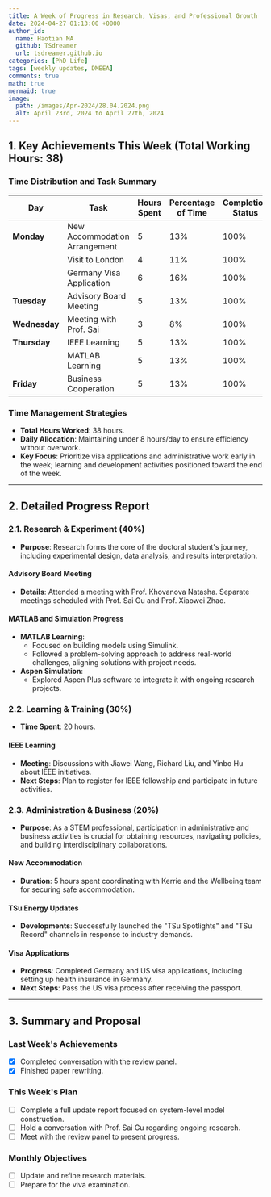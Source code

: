 ```yaml
---
title: A Week of Progress in Research, Visas, and Professional Growth
date: 2024-04-27 01:13:00 +0000
author_id:
  name: Haotian MA
  github: TSdreamer
  url: tsdreamer.github.io
categories: [PhD Life]
tags: [weekly updates, DMEEA]
comments: true
math: true
mermaid: true
image:
  path: /images/Apr-2024/28.04.2024.png
  alt: April 23rd, 2024 to April 27th, 2024
---
```


## 1. Key Achievements This Week (Total Working Hours: 38)

### Time Distribution and Task Summary

| **Day**       | **Task**                     | **Hours Spent** | **Percentage of Time** | **Completion Status** |
|---------------|------------------------------|-----------------|------------------------|-----------------------|
| **Monday**    | New Accommodation Arrangement | 5               | 13%                    | 100%                  |
|               | Visit to London               | 4               | 11%                    | 100%                  |
|               | Germany Visa Application      | 6               | 16%                    | 100%                  |
| **Tuesday**   | Advisory Board Meeting        | 5               | 13%                    | 100%                  |
| **Wednesday** | Meeting with Prof. Sai        | 3               | 8%                     | 100%                  |
| **Thursday**  | IEEE Learning                 | 5               | 13%                    | 100%                  |
|               | MATLAB Learning               | 5               | 13%                    | 100%                  |
| **Friday**    | Business Cooperation          | 5               | 13%                    | 100%                  |

### Time Management Strategies
- **Total Hours Worked**: 38 hours.
- **Daily Allocation**: Maintaining under 8 hours/day to ensure efficiency without overwork.
- **Key Focus**: Prioritize visa applications and administrative work early in the week; learning and development activities positioned toward the end of the week.
  
---

## 2. Detailed Progress Report

### 2.1. Research & Experiment (40%)
- **Purpose**: Research forms the core of the doctoral student's journey, including experimental design, data analysis, and results interpretation.
  
#### Advisory Board Meeting
- **Details**: Attended a meeting with Prof. Khovanova Natasha. Separate meetings scheduled with Prof. Sai Gu and Prof. Xiaowei Zhao.

#### MATLAB and Simulation Progress
- **MATLAB Learning**: 
  - Focused on building models using Simulink.
  - Followed a problem-solving approach to address real-world challenges, aligning solutions with project needs.
- **Aspen Simulation**: 
  - Explored Aspen Plus software to integrate it with ongoing research projects.

### 2.2. Learning & Training (30%)
- **Time Spent**: 20 hours.
  
#### IEEE Learning
- **Meeting**: Discussions with Jiawei Wang, Richard Liu, and Yinbo Hu about IEEE initiatives.
- **Next Steps**: Plan to register for IEEE fellowship and participate in future activities.

### 2.3. Administration & Business (20%)
- **Purpose**: As a STEM professional, participation in administrative and business activities is crucial for obtaining resources, navigating policies, and building interdisciplinary collaborations.

#### New Accommodation
- **Duration**: 5 hours spent coordinating with Kerrie and the Wellbeing team for securing safe accommodation.

#### TSu Energy Updates
- **Developments**: Successfully launched the "TSu Spotlights" and "TSu Record" channels in response to industry demands.

#### Visa Applications
- **Progress**: Completed Germany and US visa applications, including setting up health insurance in Germany.
- **Next Steps**: Pass the US visa process after receiving the passport.

---

## 3. Summary and Proposal

### Last Week's Achievements
- [x] Completed conversation with the review panel.
- [x] Finished paper rewriting.

### This Week's Plan
- [ ] Complete a full update report focused on system-level model construction.
- [ ] Hold a conversation with Prof. Sai Gu regarding ongoing research.
- [ ] Meet with the review panel to present progress.

### Monthly Objectives
- [ ] Update and refine research materials.
- [ ] Prepare for the viva examination.
